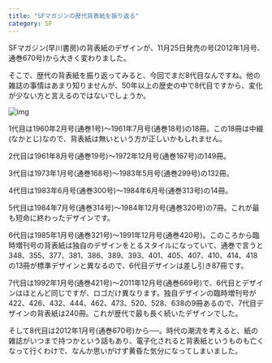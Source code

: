 ```yaml
---
title: "SFマガジンの歴代背表紙を振り返る"
category: SF
---
```


SFマガジン(早川書房)の背表紙のデザインが、11月25日発売の号(2012年1月号、通巻670号)から大きく変わりました。

そこで、歴代の背表紙を振り返ってみると、今回でまだ8代目なんですね。他の雑誌の事情はあまり知りませんが、50年以上の歴史の中で8代目ですから、変化が少ない方と言えるのではないでしょうか。

![img](img/20111127-001.jpg)

1代目は1960年2月号(通巻1号)～1961年7月号(通巻18号)の18冊。この18冊は中綴(なかとじ)なので、背表紙は無いという方が正しいかもしれません。

2代目は1961年8月号(通巻19号)～1972年12月号(通巻167号)の149冊。

3代目は1973年1月号(通巻168号)～1983年5月号(通巻299号)の132冊。

4代目は1983年6月号(通巻300号)～1984年6月号(通巻313号)の14冊。

5代目は1984年7月号(通巻314号)～1984年12月号(通巻320号)の7冊。これが最も短命に終わったデザインです。

6代目は1985年1月号(通巻321号)～1991年12月号(通巻420号)。このころから臨時増刊号の背表紙は独自のデザインをとるスタイルになっていて、通巻で言うと348、355、377、381、386、389、393、401、405、407、410、414、418の13冊が標準デザインと異なるので、6代目デザインは差し引き87冊です。

7代目は1992年1月号(通巻421号)～2011年12月号(通巻669号)で、6代目とデザインはほとんど同じですが、ロゴだけ異なります。独自デザインの臨時増刊号が422、426、432、444、462、473、520、528、638の9冊あるので、7代目デザインの背表紙は240冊。これが歴代で最も長く続いたデザインでした。

そして8代目は2012年1月号(通巻670号)から──。時代の潮流を考えると、紙の雑誌がいつまで持つかという話もあり、電子化されると背表紙というものも亡くなって行くわけで、なんか思いがけず黄昏た気分になってしまいました。
